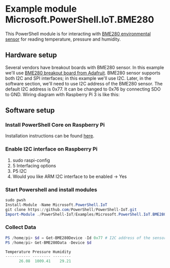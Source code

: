 # Example module Microsoft.PowerShell.IoT.BME280

This PowerShell module is for interacting with [BME280 environmental sensor](https://www.bosch-sensortec.com/bst/products/all_products/bme280) for reading temperature, pressure and humidity.

## Hardware setup

Several vendors have breakout boards with BME280 sensor. In this example we'll use [BME280 breakout board from Adafruit](https://www.adafruit.com/product/2652).
BME280 sensor supports both I2C and SPI interfaces; in this example we'll use I2C.
Later, in the software section, we'll need to use I2C address of the BME280 sensor.
The default I2C address is 0x77. It can be changed to 0x76 by connecting SDO to GND.
Wiring diagram with Raspberry Pi 3 is like this:

## Software setup

### Install PowerShell Core on Raspberry Pi

Installation instructions can be found [here](https://github.com/PowerShell/PowerShell/tree/master/docs/installation/linux.md#raspbian).

### Enable I2C interface on Raspberry Pi

1. sudo raspi-config
2. 5 Interfacing options
3. P5 I2C
4. Would you like ARM I2C interface to be enabled -> Yes

### Start Powershell and install modules

```powershell
sudo pwsh
Install-Module -Name Microsoft.PowerShell.IoT
git clone https://github.com/PowerShell/PowerShell-IoT.git
Import-Module ./PowerShell-IoT/Examples/Microsoft.PowerShell.IoT.BME280
```

### Collect Data
```powershell
PS /home/pi> $d = Get-BME280Device -Id 0x77 # I2C address of the sensor
PS /home/pi> Get-BME280Data -Device $d

Temperature Pressure Humidity
----------- -------- --------
      26.08  1009.41    29.21
```